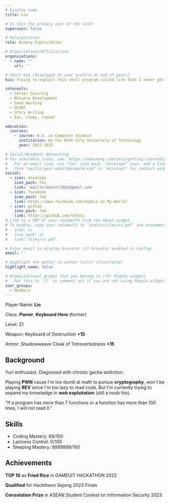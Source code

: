 ```yaml
---
# Display name
title: Lio

# Is this the primary user of the site?
superuser: false

# Role/position
role: Binary Exploitation

# Organizations/Affiliations
organizations:
  - name: ''
    url: ''

# Short bio (displayed in user profile at end of posts)
bio: Trying to exploit this shell program called life that I never get control of.

interests:
  - Server Security
  - Malware Development
  - Game Hacking
  - OSINT
  - Story Writing
  - Eat, sleep, repeat

education:
  courses:
    - course: B.S. in Computer Science
      institution: Ho Chi Minh City University of Technology
      year: 2021-2025

# Social/Academic Networking
# For available icons, see: https://wowchemy.com/docs/getting-started/page-builder/#icons
#   For an email link, use "fas" icon pack, "envelope" icon, and a link in the
#   form "mailto:your-email@example.com" or "#contact" for contact widget.
social:
  - icon: envelope
    icon_pack: fas
    link: 'mailto:bentnt1982@gmail.com'
  - icon: facebook
    icon_pack: fab
    link: https://www.facebook.com/Sophia.Is.My.World/
  - icon: github
    icon_pack: fab
    link: https://github.com/th4s1s
# Link to a PDF of your resume/CV from the About widget.
# To enable, copy your resume/CV to `static/files/cv.pdf` and uncomment the lines below.
# - icon: cv
#   icon_pack: ai
#   link: files/cv.pdf

# Enter email to display Gravatar (if Gravatar enabled in Config)
email: ''

# Highlight the author in author lists? (true/false)
highlight_name: false

# Organizational groups that you belong to (for People widget)
#   Set this to `[]` or comment out if you are not using People widget.
user_groups:
  - Members
---
```


Player Name: **Lio**

Class: **Pwner**, **Keyboard Hero** (former)

Level: 21

Weapon: Keyboard of Destruction **+15**

Armor: Shadowweave Cloak of Tntrovertedness **+15**

## Background

Yuri enthusiast. Diagnosed with chronic gacha addiction.

Playing **PWN** cause I'm too dumb at math to pursue **cryptography**, won't be playing **REV** since I'm too lazy to read code. But I'm currently trying to expand my knowledge in **web exploitation** (still a noob tho).

"If a program has more than 7 functions or a function has more than 100 lines, I will not read it."

## Skills

- Coding Mastery: 69/100
- Laziness Control: 0/100
- Sleeping Mastery: 9999999/100

## Achievements

**TOP 10** as **Fried Rice** in GAMEUIT HACKATHON 2022

**Qualified** for Hacktheon Sejong 2023 Finals

**Consolation Prize** in ASEAN Student Contest on Information Security 2023